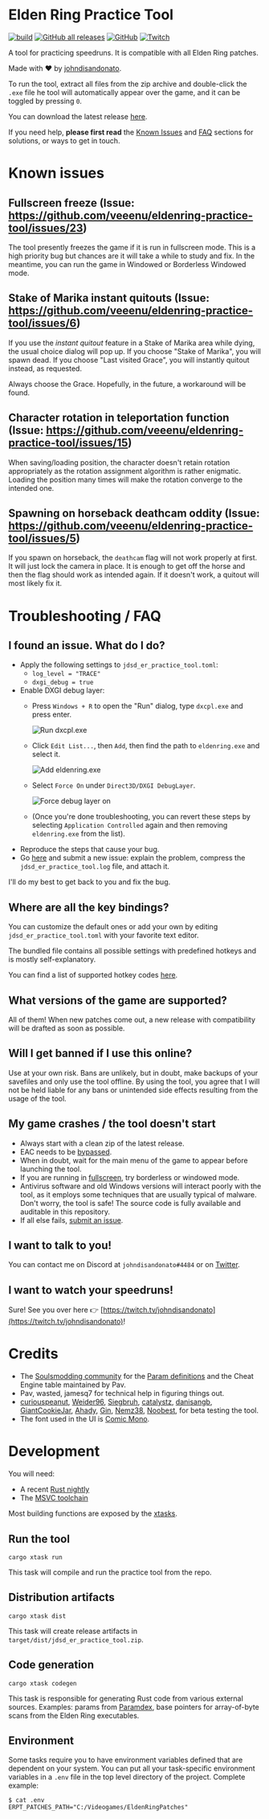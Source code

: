 # Elden Ring Practice Tool

[![build](https://github.com/veeenu/eldenring-practice-tool/actions/workflows/build.yml/badge.svg)](https://github.com/veeenu/eldenring-practice-tool/actions)
[![GitHub all releases](https://img.shields.io/github/downloads/veeenu/eldenring-practice-tool/total)](https://github.com/veeenu/eldenring-practice-tool/releases/latest)
[![GitHub](https://img.shields.io/github/license/veeenu/eldenring-practice-tool)](https://github.com/veeenu/eldenring-practice-tool/blob/main/LICENSE) 
[![Twitch](https://img.shields.io/twitch/status/johndisandonato?style=social)](https://twitch.tv/johndisandonato)

A tool for practicing speedruns. It is compatible with all Elden Ring patches.

Made with ❤️ by [johndisandonato](https://twitch.tv/johndisandonato).

To run the tool, extract all files from the zip archive and double-click the
`.exe` file he tool will automatically appear over the game, and it can be
toggled by pressing `0`.

You can download the latest release [here](https://github.com/veeenu/eldenring-practice-tool/releases/latest).

If you need help, **please first read** the [Known Issues](#known-issues) and [FAQ](#troubleshooting--faq) sections for
solutions, or ways to get in touch.

# Known issues

## Fullscreen freeze (Issue: https://github.com/veeenu/eldenring-practice-tool/issues/23)

The tool presently freezes the game if it is run in fullscreen mode. This is a high priority bug but chances are
it will take a while to study and fix. In the meantime, you can run the game in Windowed or Borderless Windowed mode.

## Stake of Marika instant quitouts (Issue: https://github.com/veeenu/eldenring-practice-tool/issues/6)

If you use the *instant quitout* feature in a Stake of Marika area while dying, the usual choice dialog will pop up.
If you choose "Stake of Marika", you will spawn dead. If you choose "Last visited Grace", you will
instantly quitout instead, as requested.

Always choose the Grace. Hopefully, in the future, a workaround will be found.

## Character rotation in teleportation function (Issue: https://github.com/veeenu/eldenring-practice-tool/issues/15)

When saving/loading position, the character doesn't retain rotation appropriately as the rotation
assignment algorithm is rather enigmatic. Loading the position many times will make the rotation
converge to the intended one.

## Spawning on horseback deathcam oddity (Issue: https://github.com/veeenu/eldenring-practice-tool/issues/5)

If you spawn on horseback, the `deathcam` flag will not work properly at first.
It will just lock the camera in place. It is enough to get off the horse and then the
flag should work as intended again. If it doesn't work, a quitout will most likely fix it.

# Troubleshooting / FAQ

## I found an issue. What do I do?

- Apply the following settings to `jdsd_er_practice_tool.toml`:
  - `log_level = "TRACE"` 
  - `dxgi_debug = true`
- Enable DXGI debug layer:
  - Press `Windows + R` to open the "Run" dialog, type `dxcpl.exe` and press enter.
    
    ![Run dxcpl.exe](lib/data/dxcpl0.png)
  - Click `Edit List...`, then `Add`, then find the path to `eldenring.exe` and select it.
  
    ![Add eldenring.exe](lib/data/dxcpl1.png)
  - Select `Force On` under `Direct3D/DXGI DebugLayer`.
  
    ![Force debug layer on](lib/data/dxcpl2.png)
  - (Once you're done troubleshooting, you can revert these steps by selecting `Application Controlled` again and
    then removing `eldenring.exe` from the list).
- Reproduce the steps that cause your bug.
- Go [here](https://github.com/veeenu/eldenring-practice-tool/issues/new) and submit a new issue:
  explain the problem, compress the `jdsd_er_practice_tool.log` file, and attach it.

I'll do my best to get back to you and fix the bug.

## Where are all the key bindings?

You can customize the default ones or add your own by editing
`jdsd_er_practice_tool.toml` with your favorite text editor.

The bundled file contains all possible settings with predefined hotkeys and is
mostly self-explanatory.

You can find a list of supported hotkey codes [here](https://github.com/veeenu/darksoulsiii-practice-tool/blob/7aa6ac33c6f155d35d0fa99ab100c8caa13913f9/practice-tool/src/util/vk.rs#L15-L186).

## What versions of the game are supported?

All of them! When new patches come out, a new release with compatibility will be drafted as soon as possible.

## Will I get banned if I use this online?

Use at your own risk. Bans are unlikely, but in doubt, make backups of your savefiles and only use the tool offline.
By using the tool, you agree that I will not be held liable for any bans or unintended side effects resulting from the usage of the tool.

## My game crashes / the tool doesn't start

- Always start with a clean zip of the latest release.
- EAC needs to be [bypassed](https://wiki.speedsouls.com/eldenring:EAC_Bypass).
- When in doubt, wait for the main menu of the game to appear before launching the tool.
- If you are running in [fullscreen](https://github.com/veeenu/eldenring-practice-tool/issues/23), try borderless or windowed mode.
- Antivirus software and old Windows versions will interact poorly with the tool, as it
  employs some techniques that are usually typical of malware. Don't worry, the tool is
  safe! The source code is fully available and auditable in this repository.
- If all else fails, [submit an issue](#i-found-an-issue-what-do-i-do).

## I want to talk to you!

You can contact me on Discord at `johndisandonato#4484` or on [Twitter](https://twitter.com/johndisandonato).

## I want to watch your speedruns!

Sure! See you over here 👉 [https://twitch.tv/johndisandonato](https://twitch.tv/johndisandonato)!

# Credits

- The [Soulsmodding community](http://soulsmodding.wikidot.com/) for the
  [Param definitions](https://github.com/soulsmods/Paramdex) and the
  Cheat Engine table maintained by Pav.
- Pav, wasted, jamesq7 for technical help in figuring things out.
- [curiouspeanut](https://twitch.tv/curiouspeanut), [Weider96](https://twitch.tv/weider96),
  [Siegbruh](https://twitch.tv/siegbruh), [catalystz](https://twitch.tv/catalystz),
  [danisangb](https://twitch.tv/danisangb), [GiantCookieJar](https://twitch.tv/GiantCookieJar),
  [Ahady](https://twitch.tv/ahady), [Gin](https://twitch.tv/g1nnz),
  [Nemz38](https://twitch.tv/nemz38), [Noobest](https://twitch.tv/noobest),
  for beta testing the tool.
- The font used in the UI is [Comic Mono](https://github.com/dtinth/comic-mono-font).

# Development

You will need:

- A recent [Rust nightly](https://rustup.rs/)
- The [MSVC toolchain](https://visualstudio.microsoft.com/vs/features/cplusplus/)

Most building functions are exposed by the [xtasks](https://github.com/matklad/cargo-xtask).

## Run the tool

```
cargo xtask run
```

This task will compile and run the practice tool from the repo.

## Distribution artifacts

```
cargo xtask dist
```

This task will create release artifacts in `target/dist/jdsd_er_practice_tool.zip`.

## Code generation

```
cargo xtask codegen
```

This task is responsible for generating Rust code from various external sources.
Examples: params from [Paramdex](https://github.com/soulsmods/Paramdex), base pointers for
array-of-byte scans from the Elden Ring executables.

## Environment

Some tasks require you to have environment variables defined that are dependent on your system.
You can put all your task-specific environment variables in a `.env` file in the top level directory
of the project. Complete example:

```
$ cat .env
ERPT_PATCHES_PATH="C:/Videogames/EldenRingPatches"
```

